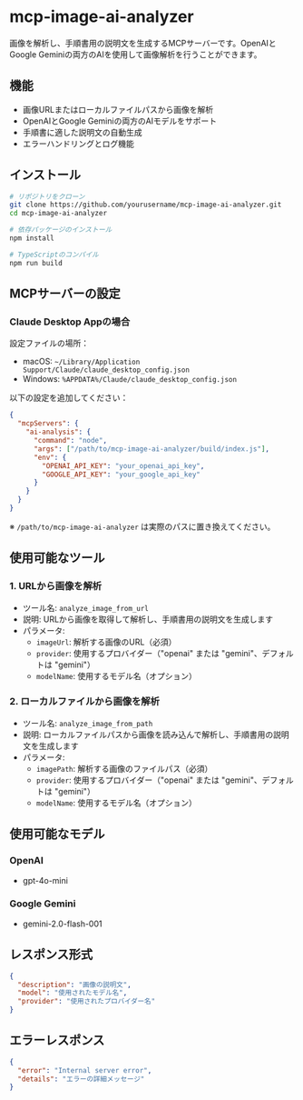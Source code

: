 # mcp-image-ai-analyzer

画像を解析し、手順書用の説明文を生成するMCPサーバーです。OpenAIとGoogle Geminiの両方のAIを使用して画像解析を行うことができます。

## 機能

* 画像URLまたはローカルファイルパスから画像を解析
* OpenAIとGoogle Geminiの両方のAIモデルをサポート
* 手順書に適した説明文の自動生成
* エラーハンドリングとログ機能

## インストール

```bash
# リポジトリをクローン
git clone https://github.com/yourusername/mcp-image-ai-analyzer.git
cd mcp-image-ai-analyzer

# 依存パッケージのインストール
npm install

# TypeScriptのコンパイル
npm run build
```

## MCPサーバーの設定

### Claude Desktop Appの場合

設定ファイルの場所：
- macOS: `~/Library/Application Support/Claude/claude_desktop_config.json`
- Windows: `%APPDATA%/Claude/claude_desktop_config.json`

以下の設定を追加してください：

```json
{
  "mcpServers": {
    "ai-analysis": {
      "command": "node",
      "args": ["/path/to/mcp-image-ai-analyzer/build/index.js"],
      "env": {
        "OPENAI_API_KEY": "your_openai_api_key",
        "GOOGLE_API_KEY": "your_google_api_key"
      }
    }
  }
}
```

※ `/path/to/mcp-image-ai-analyzer` は実際のパスに置き換えてください。

## 使用可能なツール

### 1. URLから画像を解析
- ツール名: `analyze_image_from_url`
- 説明: URLから画像を取得して解析し、手順書用の説明文を生成します
- パラメータ:
  - `imageUrl`: 解析する画像のURL（必須）
  - `provider`: 使用するプロバイダー（"openai" または "gemini"、デフォルトは "gemini"）
  - `modelName`: 使用するモデル名（オプション）

### 2. ローカルファイルから画像を解析
- ツール名: `analyze_image_from_path`
- 説明: ローカルファイルパスから画像を読み込んで解析し、手順書用の説明文を生成します
- パラメータ:
  - `imagePath`: 解析する画像のファイルパス（必須）
  - `provider`: 使用するプロバイダー（"openai" または "gemini"、デフォルトは "gemini"）
  - `modelName`: 使用するモデル名（オプション）

## 使用可能なモデル

### OpenAI
- gpt-4o-mini

### Google Gemini
- gemini-2.0-flash-001

## レスポンス形式

```json
{
  "description": "画像の説明文",
  "model": "使用されたモデル名",
  "provider": "使用されたプロバイダー名"
}
```

## エラーレスポンス

```json
{
  "error": "Internal server error",
  "details": "エラーの詳細メッセージ"
}
```